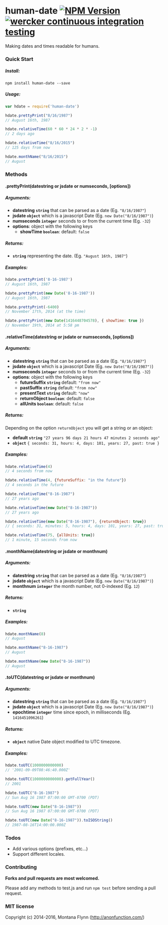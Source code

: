# human-date [![NPM Version](http://img.shields.io/npm/v/human-date.svg)](https://www.npmjs.org/package/human-date) [![wercker continuous integration testing](http://img.shields.io/wercker/ci/546b83aba60c33c27c02add4.svg)](https://app.wercker.com/project/bykey/2a16934d4add8e3fc3fb7ab83c7cc866)

Making dates and times readable for humans.

### Quick Start

##### Install:

```shell
npm install human-date --save
```

##### Usage:

```js
var hdate = require('human-date')

hdate.prettyPrint("8/16/1987")
// August 16th, 1987

hdate.relativeTime(60 * 60 * 24 * 2 * -1)
// 2 days ago

hdate.relativeTime("8/16/2015")
// 125 days from now

hdate.monthName("8/16/2015")
// August
```

### Methods

#### .prettyPrint(datestring or jsdate or numseconds, [options])

##### Arguments:

- __datestring `string`__ that can be parsed as a date (Eg. `"8/16/1987"`)
- __jsdate `object`__ which is a javascript Date (Eg. `new Date("8/16/1987")`)
- __numseconds `integer`__ seconds to or from the current time (Eg. `-32`)
- __options__: object with the following keys
    - __showTime `boolean`__: default: `false`

##### Returns:

- __`string`__ representing the date. (Eg. `"August 16th, 1987"`)

##### Examples:

```js
hdate.prettyPrint('8-16-1987')
// August 16th, 1987

hdate.prettyPrint(new Date('8-16-1987'))
// August 16th, 1987

hdate.prettyPrint(-6400)
// November 17th, 2014 (at the time)

hdate.prettyPrint(new Date(1416448704578), { showTime: true })
// November 19th, 2014 at 5:58 pm
```

#### .relativeTime(datestring or jsdate or numseconds, [options])

##### Arguments:

- __datestring `string`__ that can be parsed as a date (Eg. `"8/16/1987"`)
- __jsdate `object`__ which is a javascript Date (Eg. `new Date("8/16/1987")`)
- __numseconds `integer`__ seconds to or from the current time (Eg. `-32`)
- __options__: object with the following keys
    - __futureSuffix `string`__ default: `"from now"`
    - __pastSuffix `string`__ default: `"from now"`
    - __presentText `string`__ default: `"now"`
    - __returnObject `boolean`__: default: `false`
    - __allUnits `boolean`__: default: `false`

##### Returns:

Depending on the option `returnObject` you will get a string or an object:

- __default `string`__ `"27 years 96 days 21 hours 47 minutes 2 seconds ago"`
- __`object`__ `{ seconds: 31, hours: 4, days: 101, years: 27, past: true }`

##### Examples:

```js
hdate.relativeTime(4)
// 4 seconds from now

hdate.relativeTime(4, {futureSuffix: "in the future"})
// 4 seconds in the future

hdate.relativeTime("8-16-1987")
// 27 years ago

hdate.relativeTime(new Date("8-16-1987"))
// 27 years ago

hdate.relativeTime(new Date("8-16-1987"), {returnObject: true})
// { seconds: 31, minutes: 5, hours: 4, days: 101, years: 27, past: true }

hdate.relativeTime(75, {allUnits: true})
// 1 minute, 15 seconds from now
```

#### .monthName(datestring or jsdate or monthnum)

##### Arguments:

- __datestring `string`__ that can be parsed as a date (Eg. `"8/16/1987"`)
- __jsdate `object`__ which is a javascript Date (Eg. `new Date("8/16/1987")`)
- __monthnum `integer`__ the month number, not 0-indexed (Eg. `12`)

##### Returns:

- __`string`__

##### Examples:

```js
hdate.monthName(8)
// August

hdate.monthName("8-16-1987")
// August

hdate.monthName(new Date("8-16-1987"))
// August
```

#### .toUTC(datestring or jsdate or monthnum)

##### Arguments:

- __datestring `string`__ that can be parsed as a date (Eg. `"8/16/1987"`)
- __jsdate `object`__ which is a javascript Date (Eg. `new Date("8/16/1987")`)
- __epochtime `integer`__ time since epoch, in milliseconds (Eg. `1416451096261`)

##### Returns:

- __`object`__ native Date object modified to UTC timezone.

##### Examples:

```js
hdate.toUTC(1000000000000)
// '2001-09-09T08:46:40.000Z'

hdate.toUTC(1000000000000).getFullYear()
// 2001

hdate.toUTC("8-16-1987")
// Sun Aug 16 1987 07:00:00 GMT-0700 (PDT)

hdate.toUTC(new Date("8-16-1987"))
// Sun Aug 16 1987 07:00:00 GMT-0700 (PDT)

hdate.toUTC(new Date("8-16-1987")).toISOString()
// 1987-08-16T14:00:00.000Z
```

### Todos

- Add various options (prefixes, etc...)
- Support different locales.

### Contributing

__Forks and pull requests are most welcomed.__

Please add any methods to test.js and run `npm test` before sending a pull request.

### MIT license

Copyright (c) 2014-2016, Montana Flynn (http://anonfunction.com/)
